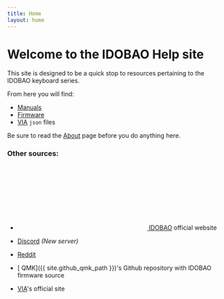 ```yaml
---
title: Home
layout: home
---
```


# Welcome to the IDOBAO Help site

This site is designed to be a quick stop to resources pertaining to the IDOBAO keyboard series.

From here you will find:
  * [<i class="fas fa-fw fa-book"></i> Manuals](/manuals/)
  * [<i class="fas fa-fw fa-microchip"></i> Firmware](/firmware/)
  * [<i class="fas fa-fw fa-code"></i> VIA](/via/) `json` files

<i class="fas fa-exclamation-triangle text-danger"></i>
Be sure to read the [<i class="fas fa-question-circle"></i> About](about.html) page before you do anything here.  

### Other sources:
  * [<svg class="fa fa-fw"><use xlink:href="#idobao-logo"/></svg> IDOBAO](https://idobao.net) official website
  * [<i class="fab fa-fw fa-discord"></i> Discord](https://discord.gg/asgKBYJUNA) *(New server)*
  * [<i class="fab fa-fw fa-reddit"></i> Reddit](https://www.reddit.com/r/IDOBAO/)


  * [<i class="fab fa-fw fa-github"></i> QMK]({{ site.github_qmk_path }})'s Github repository with IDOBAO firmware source
  * [<i class="fas fa-fw fa-code"></i> VIA](https://www.caniusevia.com/)'s official site
